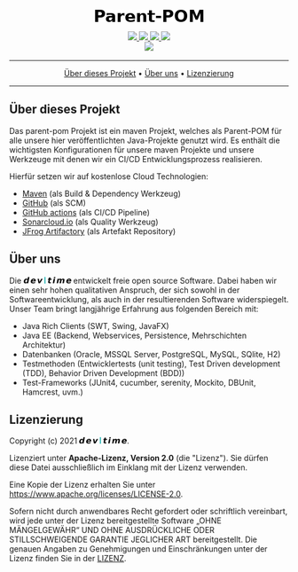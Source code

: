 <p align="center">
  <img src="https://raw.githubusercontent.com/dev-time-tpw/parent-pom/main/images/Parent-POM.png" />
</p>

<p align="center">
<a class="none" href="https://github.com/dev-time-tpw/parent-pom/actions/workflows/build-job.yml" title="Build Job">
  <img src="https://img.shields.io/github/workflow/status/dev-time-tpw/parent-pom/Run%20snapshot%20build-job?logo=GitHub&style=plastic" />
</a>
<a class="none" href="https://github.com/dev-time-tpw/parent-pom/actions/workflows/quality-job.yml" title="Quality Job">
  <img src="https://img.shields.io/github/workflow/status/dev-time-tpw/parent-pom/Run%20quality%20build-job?label=quality-build&logo=GitHub&style=plastic" />
</a>
<a class="none" href="https://github.com/dev-time-tpw/parent-pom/blob/main/LICENSE" title="License">
  <img src="https://img.shields.io/github/license/dev-time-tpw/parent-pom?logo=GitHub&style=plastic" />
</a>
<a class="none" href="https://github.com/dev-time-tpw/parent-pom" title="Last Commit">
  <img src="https://img.shields.io/github/last-commit/dev-time-tpw/parent-pom?logo=GitHub&style=plastic" />
</a>
<br />
<a class="none" href="https://sonarcloud.io/dashboard?id=devtime_parent-pom" title="Quality Gate">
  <img src="https://img.shields.io/sonar/quality_gate/devtime_parent-pom?logo=SonarCloud&server=https%3A%2F%2Fsonarcloud.io&style=plastic" />
</a>
</p>

<hr />
<p align="center">
    <a href="#über-dieses-projekt">Über dieses Projekt</a> • 
    <a href="#über-uns">Über uns</a> •
    <a href="#lizenzierung">Lizenzierung</a>
</p>
<hr />

## Über dieses Projekt

Das parent-pom Projekt ist ein maven Projekt, welches als Parent-POM für alle unsere hier veröffentlichten Java-Projekte 
genutzt wird. Es enthält die wichtigsten Konfigurationen für unsere maven Projekte und unsere Werkzeuge mit denen wir
ein CI/CD Entwicklungsprozess realisieren.

Hierfür setzen wir auf kostenlose Cloud Technologien:
- [Maven](http://maven.apache.org/) (als Build & Dependency Werkzeug)
- [GitHub](https://github.com/dev-time-tpw) (als SCM)
- [GitHub actions](https://docs.github.com/en/free-pro-team@latest/actions) (als CI/CD Pipeline)
- [Sonarcloud.io](https://sonarcloud.io/organizations/devtime/projects) (als Quality Werkzeug)
- [JFrog Artifactory](https://devtime.jfrog.io/ui/packages) (als Artefakt Repository)

## Über uns

Die <img src="https://raw.githubusercontent.com/dev-time-tpw/parent-pom/main/images/dev-time-86x12.png" /> entwickelt freie open source Software. Dabei haben wir einen sehr hohen qualitativen Anspruch, der sich 
sowohl in der Softwareentwicklung, als auch in der resultierenden Software widerspiegelt. Unser Team bringt langjährige
Erfahrung aus folgenden Bereich mit:
- Java Rich Clients (SWT, Swing, JavaFX)
- Java EE (Backend, Webservices, Persistence, Mehrschichten Architektur)
- Datenbanken (Oracle, MSSQL Server, PostgreSQL, MySQL, SQlite, H2)
- Testmethoden (Entwicklertests (unit testing), Test Driven development (TDD), Behavior Driven Development (BDD))
- Test-Frameworks (JUnit4, cucumber, serenity, Mockito, DBUnit, Hamcrest, uvm.)

## Lizenzierung

Copyright (c) 2021 <img src="https://raw.githubusercontent.com/dev-time-tpw/parent-pom/main/images/dev-time-86x12.png" />.

Lizenziert unter **Apache-Lizenz, Version 2.0** (die "Lizenz"). Sie dürfen diese Datei ausschließlich im Einklang mit 
der Lizenz verwenden.

Eine Kopie der Lizenz erhalten Sie unter https://www.apache.org/licenses/LICENSE-2.0.

Sofern nicht durch anwendbares Recht gefordert oder schriftlich vereinbart, wird jede unter der Lizenz bereitgestellte 
Software „OHNE MÄNGELGEWÄHR“ UND OHNE AUSDRÜCKLICHE ODER STILLSCHWEIGENDE GARANTIE JEGLICHER ART bereitgestellt. 
Die genauen Angaben zu Genehmigungen und Einschränkungen unter der Lizenz finden Sie in der [LIZENZ](LICENSE).